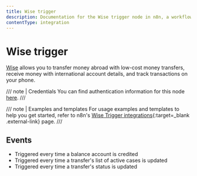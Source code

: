 ```yaml
---
title: Wise trigger
description: Documentation for the Wise trigger node in n8n, a workflow automation platform. Includes details of operations and configuration, and links to examples and credentials information.
contentType: integration
---
```


# Wise trigger

[Wise](https://wise.com) allows you to transfer money abroad with low-cost money transfers, receive money with international account details, and track transactions on your phone.

/// note | Credentials
You can find authentication information for this node [here](/integrations/builtin/credentials/wise/).
///

/// note | Examples and templates
For usage examples and templates to help you get started, refer to n8n's [Wise Trigger integrations](https://n8n.io/integrations/wise-trigger/){:target=_blank .external-link} page.
///

## Events

- Triggered every time a balance account is credited
- Triggered every time a transfer's list of active cases is updated
- Triggered every time a transfer's status is updated

